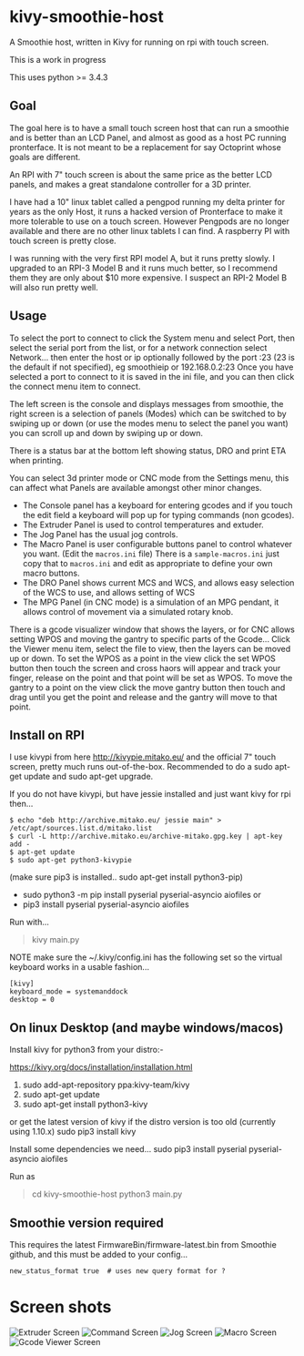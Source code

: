 # kivy-smoothie-host
A Smoothie host, written in Kivy for running on rpi with touch screen.

This is a work in progress

This uses python >= 3.4.3

## Goal
The goal here is to have a small touch screen host that can run a smoothie and is better than an LCD Panel, and almost as good as a host PC running pronterface.
It is not meant to be a replacement for say Octoprint whose goals are different.

An RPI with 7" touch screen is about the same price as the better LCD panels, and makes a great standalone controller for a 3D printer.

I have had a 10" linux tablet called a pengpod running my delta printer for years as the only Host, it runs a hacked version of Pronterface to make it more tolerable to use on a touch screen. However Pengpods are no longer available and there are no other linux tablets I can find. A raspberry PI with touch screen is pretty close.

I was running with the very first RPI model A, but it runs pretty slowly.
I upgraded to an RPI-3 Model B and it runs much better, so I recommend them they are only about $10 more expensive.
I suspect an RPI-2 Model B will also run pretty well.

## Usage

To select the port to connect to click the System menu and select Port, then select the serial port from the list, or for a network connection select Network...
then enter the host or ip optionally followed by the port :23 (23 is the default if not specified), eg smoothieip or 192.168.0.2:23
Once you have selected a port to connect to it is saved in the ini file, and you can then click the connect menu item to connect.

The left screen is the console and displays messages from smoothie, the right screen is a selection of panels (Modes) which can be switched to by swiping up or down
(or use the modes menu to select the panel you want) you can scroll up and down by swiping up or down.

There is a status bar at the bottom left showing status, DRO and print ETA when printing.

You can select 3d printer mode or CNC mode from the Settings menu, this can affect what Panels are available amongst other minor changes.

- The Console panel has a keyboard for entering gcodes and if you touch the edit field a keyboard will pop up for typing commands (non gcodes).
- The Extruder Panel is used to control temperatures and extuder.
- The Jog Panel has the usual jog controls.
- The Macro Panel is user configurable buttons panel to control whatever you want. (Edit the `macros.ini` file)
  There is a `sample-macros.ini` just copy that to `macros.ini` and edit as appropriate to define your own macro buttons.
- The DRO Panel shows current MCS and WCS, and allows easy selection of the WCS to use, and allows setting of WCS
- The MPG Panel (in CNC mode) is a simulation of an MPG pendant, it allows control of movement via a simulated rotary knob.

There is a gcode visualizer window that shows the layers, or for CNC allows setting WPOS and moving the gantry to specific parts of the Gcode...
Click the Viewer menu item, select the file to view, then the layers can be moved up or down.
To set the WPOS as a point in the view click the set WPOS button then touch the screen and cross haors will appear and track your finger, release on the point and that point will be set as WPOS. To move the gantry to a point on the view click the move gantry button then touch and drag until you get the point and release and the gantry will move to that point.


## Install on RPI

I use kivypi from here  http://kivypie.mitako.eu/ and the official 7" touch screen, pretty much runs out-of-the-box.
Recommended to do a sudo apt-get update and sudo apt-get upgrade.

If you do not have kivypi, but have jessie installed and just want kivy for rpi then...

    $ echo "deb http://archive.mitako.eu/ jessie main" > /etc/apt/sources.list.d/mitako.list
    $ curl -L http://archive.mitako.eu/archive-mitako.gpg.key | apt-key add -
    $ apt-get update
    $ sudo apt-get python3-kivypie

(make sure pip3 is installed.. sudo apt-get install python3-pip)

- sudo python3 -m pip install pyserial pyserial-asyncio aiofiles
or
- pip3 install pyserial pyserial-asyncio aiofiles

Run with...

> kivy main.py

NOTE make sure the ~/.kivy/config.ini has the following set so the virtual keyboard works in a usable fashion...

    [kivy]
    keyboard_mode = systemanddock
    desktop = 0



## On linux Desktop (and maybe windows/macos)

Install kivy for python3 from your distro:-

https://kivy.org/docs/installation/installation.html

1. sudo add-apt-repository ppa:kivy-team/kivy
2. sudo apt-get update
3. sudo apt-get install python3-kivy

or get the latest version of kivy if the distro version is too old (currently using  1.10.x)
sudo pip3 install kivy


Install some dependencies we need...
sudo pip3 install pyserial pyserial-asyncio aiofiles

Run as
> cd kivy-smoothie-host
> python3 main.py

## Smoothie version required

This requires the latest FirmwareBin/firmware-latest.bin from Smoothie github, and this
must be added to your config...

```new_status_format true  # uses new query format for ?```


# Screen shots
![Extruder Screen](screen1.png)
![Command Screen](screen2.png)
![Jog Screen](screen3.png)
![Macro Screen](macro-screen.png)
![Gcode Viewer Screen](viewerscreen.png)

